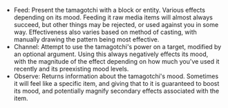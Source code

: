 - Feed: Present the tamagotchi with a block or entity. Various effects depending on its mood. Feeding it raw media items will almost always succeed, but other things may be rejected, or used against you in some way. Effectiveness also varies based on method of casting, with manually drawing the pattern being most effective.
- Channel: Attempt to use the tamagotchi's power on a target, modified by an optional argument. Using this always negatively effects its mood, with the magnitude of the effect depending on how much you've used it recently and its preexisting mood levels.
- Observe: Returns information about the tamagotchi's mood. Sometimes it will feel like a specific item, and giving that to it is guaranteed to boost its mood, and potentially magnify secondary effects associated with the item.
